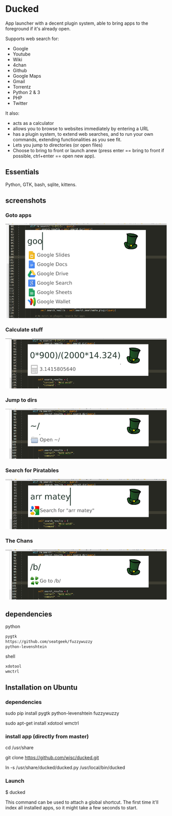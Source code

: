 # Ducked

App launcher with a decent plugin system, able to bring apps to the foreground if it's already open.

Supports web search for:

- Google
- Youtube
- Wiki
- 4chan
- Github
- Google Maps
- Gmail
- Torrentz
- Python 2 & 3
- PHP
- Twitter

It also:

- acts as a calculator
- allows you to browse to websites immediately by entering a URL
- has a plugin system, to extend web searches, and to run your own commands, extending functionalities as you see fit.
- Lets you jump to directories (or open files)
- Choose to bring to front or launch anew (press enter == bring to front if possible, ctrl+enter == open new app).

## Essentials
Python, GTK, bash, sqlite, kittens.

## screenshots

### Goto apps
![goto apps](docs/img/ducked_term.png)

### Calculate stuff
![goto apps](docs/img/ducked_calc.png)

### Jump to dirs
![goto apps](docs/img/ducked_dir.png)

### Search for Piratables
![goto apps](docs/img/ducked_search.png)

### The Chans
![goto apps](docs/img/ducked_chans.png)


## dependencies

python

    pygtk
    https://github.com/seatgeek/fuzzywuzzy
    python-levenshtein

shell

    xdotool
    wmctrl
    
    
## Installation on Ubuntu

### dependencies
sudo pip install pygtk python-levenshtein fuzzywuzzy

sudo apt-get install xdotool wmctrl

### install app (directly from master)
cd /usr/share

git clone https://github.com/wisc/ducked.git

ln -s /usr/share/ducked/ducked.py /usr/local/bin/ducked

### Launch

$ ducked

This command can be used to attach a global shortcut. The first time it'll index all installed apps, so it might take
 a few seconds to start.